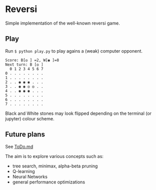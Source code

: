 # Reversi
Simple implementation of the well-known reversi game. 

## Play
Run `$ python play.py` to play agains a (weak) computer opponent.

```
Score: B[◎ ] =2, W[◉ ]=8
Next turn: B [◎ ]
  0 1 2 3 4 5 6 7 
0 . . . . . . . . 
1 . . . . . . . . 
2 . . ◉ ◉ ◉ . . . 
3 . . ◉ ◉ ◎ ◎ . . 
4 . . ◉ ◉ ◉ . . . 
5 . . . . . . . . 
6 . . . . . . . . 
7 . . . . . . . . 
```
Black and White stones may look flipped depending on the terminal (or jupyter) colour scheme.

## Future plans
See [ToDo.md](ToDo.md)

The aim is to explore various concepts such as:
- tree search, minimax, alpha-beta pruning
- Q-learning
- Neural Networks
- general performance optimizations
